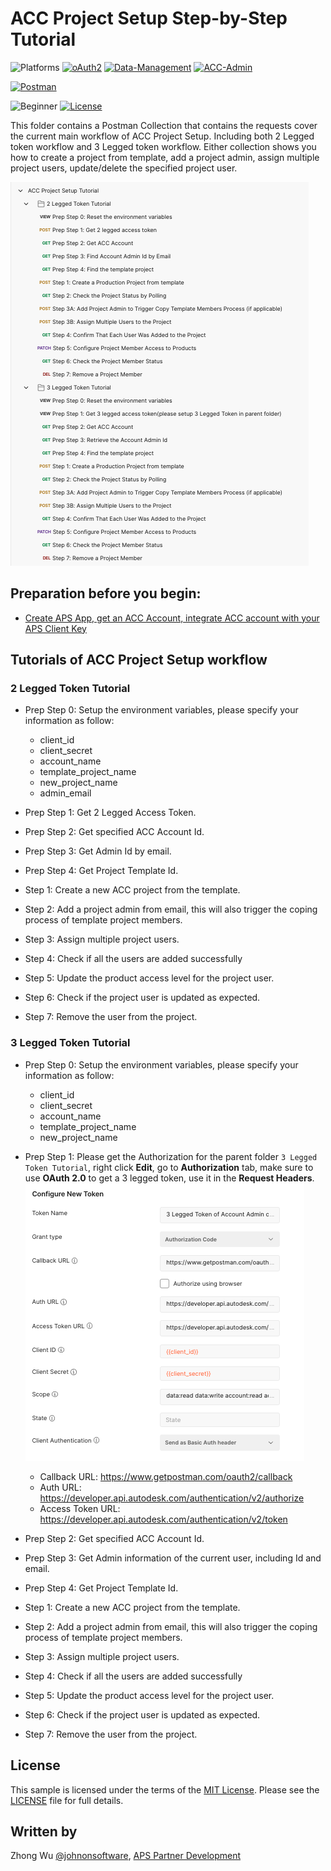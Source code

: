 # ACC Project Setup Step-by-Step Tutorial

![Platforms](https://img.shields.io/badge/Web-Windows|MacOS-lightgray.svg)
[![oAuth2](https://img.shields.io/badge/Authentication-v2-green.svg)](http://developer.autodesk.com/)
[![Data-Management](https://img.shields.io/badge/Data%20Management-v2-green.svg)](http://developer.autodesk.com/)
[![ACC-Admin](https://img.shields.io/badge/ACC%20Admin-V1-green.svg)](http://developer.autodesk.com/)

[![Postman](https://img.shields.io/badge/Postman-v7-orange.svg)](https://www.getpostman.com/)

![Beginner](https://img.shields.io/badge/Level-Beginner-green.svg)
[![License](https://img.shields.io/:license-MIT-blue.svg)](http://opensource.org/licenses/MIT)

This folder contains a Postman Collection that contains the requests cover the current main workflow of ACC Project Setup. Including both 2 Legged token workflow and 3 Legged token workflow. Either collection shows you how to create a project from template, add a project admin, assign multiple project users, update/delete the specified project user.

![Collection](resource/collection.png)


## Preparation before you begin:
- [Create APS App, get an ACC Account, integrate ACC account with your APS Client Key](https://forge.autodesk.com/en/docs/bim360/v1/tutorials/getting-started/get-access-to-account/)


## Tutorials of ACC Project Setup workflow

### 2 Legged Token Tutorial
- Prep Step 0: Setup the environment variables, please specify your information as follow:
    - client_id
    - client_secret
    - account_name
    - template_project_name
    - new_project_name
    - admin_email

- Prep Step 1: Get 2 Legged Access Token.
- Prep Step 2: Get specified ACC Account Id.
- Prep Step 3: Get Admin Id by email.
- Prep Step 4: Get Project Template Id.
- Step 1: Create a new ACC project from the template.
- Step 2: Add a project admin from email, this will also trigger the coping process of template project members. 
- Step 3: Assign multiple project users.
- Step 4: Check if all the users are added successfully
- Step 5: Update the product access level for the project user.
- Step 6: Check if the project user is updated as expected.
- Step 7: Remove the user from the project.

### 3 Legged Token Tutorial
- Prep Step 0: Setup the environment variables, please specify your information as follow:
    - client_id
    - client_secret
    - account_name
    - template_project_name
    - new_project_name

- Prep Step 1: Please get the Authorization for the parent folder `3 Legged Token Tutorial`, right click **Edit**, go to **Authorization** tab, make sure to use **OAuth 2.0** to get a 3 legged token, use it in the **Request Headers**.
![3leggedToken](resource/3leggedToken.png)
    - Callback URL: https://www.getpostman.com/oauth2/callback
    - Auth URL: https://developer.api.autodesk.com/authentication/v2/authorize 
    - Access Token URL: https://developer.api.autodesk.com/authentication/v2/token

- Prep Step 2: Get specified ACC Account Id.
- Prep Step 3: Get Admin information of the current user, including Id and email.
- Prep Step 4: Get Project Template Id.
- Step 1: Create a new ACC project from the template.
- Step 2: Add a project admin from email, this will also trigger the coping process of template project members. 
- Step 3: Assign multiple project users.
- Step 4: Check if all the users are added successfully
- Step 5: Update the product access level for the project user.
- Step 6: Check if the project user is updated as expected.
- Step 7: Remove the user from the project.


## License
This sample is licensed under the terms of the [MIT License](http://opensource.org/licenses/MIT). Please see the [LICENSE](LICENSE) file for full details.

## Written by
Zhong Wu [@johnonsoftware](https://twitter.com/johnonsoftware), [APS Partner Development](http://forge.autodesk.com)
